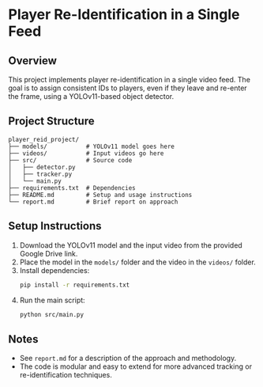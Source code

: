 # Player Re-Identification in a Single Feed

## Overview
This project implements player re-identification in a single video feed. The goal is to assign consistent IDs to players, even if they leave and re-enter the frame, using a YOLOv11-based object detector.

## Project Structure
```
player_reid_project/
├── models/           # YOLOv11 model goes here
├── videos/           # Input videos go here
├── src/              # Source code
│   ├── detector.py
│   ├── tracker.py
│   └── main.py
├── requirements.txt  # Dependencies
├── README.md         # Setup and usage instructions
└── report.md         # Brief report on approach
```

## Setup Instructions
1. Download the YOLOv11 model and the input video from the provided Google Drive link.
2. Place the model in the `models/` folder and the video in the `videos/` folder.
3. Install dependencies:
   ```bash
   pip install -r requirements.txt
   ```
4. Run the main script:
   ```bash
   python src/main.py
   ```

## Notes
- See `report.md` for a description of the approach and methodology.
- The code is modular and easy to extend for more advanced tracking or re-identification techniques. 